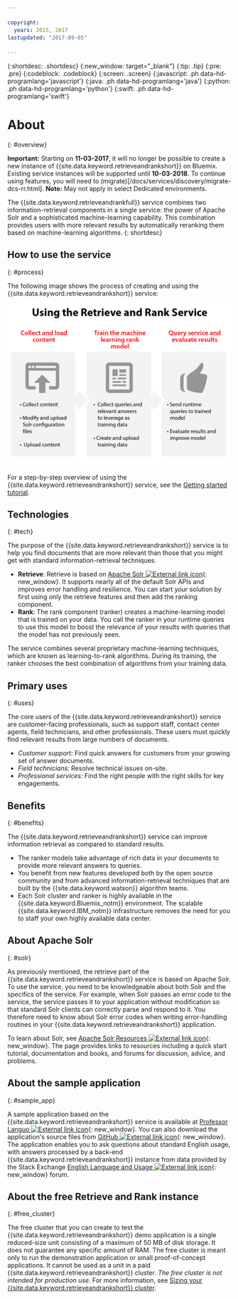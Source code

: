 ```yaml
---

copyright:
  years: 2015, 2017
lastupdated: "2017-09-05"

---
```


{:shortdesc: .shortdesc}
{:new_window: target="_blank"}
{:tip: .tip}
{:pre: .pre}
{:codeblock: .codeblock}
{:screen: .screen}
{:javascript: .ph data-hd-programlang='javascript'}
{:java: .ph data-hd-programlang='java'}
{:python: .ph data-hd-programlang='python'}
{:swift: .ph data-hd-programlang='swift'}

# About
{: #overview}

**Important:** Starting on **11-03-2017**, it will no longer be possible to create a new instance of {{site.data.keyword.retrieveandrankshort}} on Bluemix. Existing service instances will be supported until **10-03-2018**. To continue using features, you will need to (migrate)[/docs/services/discovery/migrate-dcs-rr.html].  **Note:** May not apply in select Dedicated environments.

The {{site.data.keyword.retrieveandrankfull}} service combines two information-retrieval components in a single service: the power of Apache Solr and a sophisticated machine-learning capability. This combination provides users with more relevant results by automatically reranking them based on machine-learning algorithms.
{: shortdesc}

## How to use the service
{: #process}

The following image shows the process of creating and using the {{site.data.keyword.retrieveandrankshort}} service:

![Process to use the Retrieve and Rank service](images/retrieve_rank_process.png)

For a step-by-step overview of using the {{site.data.keyword.retrieveandrankshort}} service, see the [Getting started tutorial](/docs/services/retrieve-and-rank/getting-started.html).

## Technologies
{: #tech}

The purpose of the {{site.data.keyword.retrieveandrankshort}} service is to help you find documents that are more relevant than those that you might get with standard information-retrieval techniques.

-   **Retrieve**: Retrieve is based on [Apache Solr ![External link icon](../../icons/launch-glyph.svg "External link icon")](http://lucene.apache.org/solr/){: new_window}. It supports nearly all of the default Solr APIs and improves error handling and resilience. You can start your solution by first using only the retrieve features and then add the ranking component.
-   **Rank**: The rank component (ranker) creates a machine-learning model that is trained on your data. You call the ranker in your runtime queries to use this model to boost the relevance of your results with queries that the model has not previously seen.

The service combines several proprietary machine-learning techniques, which are known as learning-to-rank algorithms. During its training, the ranker chooses the best combination of algorithms from your training data.

## Primary uses
{: #uses}

The core users of the {{site.data.keyword.retrieveandrankshort}} service are customer-facing professionals, such as support staff, contact center agents, field technicians, and other professionals. These users must quickly find relevant results from large numbers of documents.

-   *Customer support:* Find quick answers for customers from your growing set of answer documents.
-   *Field technicians:* Resolve technical issues on-site.
-   *Professional services:* Find the right people with the right skills for key engagements.

## Benefits
{: #benefits}

The {{site.data.keyword.retrieveandrankshort}} service can improve information retrieval as compared to standard results.

-   The ranker models take advantage of rich data in your documents to provide more relevant answers to queries.
-   You benefit from new features developed both by the open source community and from advanced information-retrieval techniques that are built by the {{site.data.keyword.watson}} algorithm teams.
-   Each Solr cluster and ranker is highly available in the {{site.data.keyword.Bluemix_notm}} environment. The scalable {{site.data.keyword.IBM_notm}} infrastructure removes the need for you to staff your own highly available data center.

## About Apache Solr
{: #solr}

As previously mentioned, the retrieve part of the {{site.data.keyword.retrieveandrankshort}} service is based on Apache Solr. To use the service, you need to be knowledgeable about both Solr and the specifics of the service. For example, when Solr passes an error code to the service, the service passes it to your application without modification so that standard Solr clients can correctly parse and respond to it. You therefore need to know about Solr error codes when writing error-handling routines in your {{site.data.keyword.retrieveandrankshort}} application.

To learn about Solr, see [Apache Solr Resources ![External link icon](../../icons/launch-glyph.svg "External link icon")](http://lucene.apache.org/solr/resources.html){: new_window}. The page provides links to resources including a quick start tutorial, documentation and books, and forums for discussion, advice, and problems.

## About the sample application
{: #sample_app}

A sample application based on the {{site.data.keyword.retrieveandrankshort}} service is available at [Professor Languo ![External link icon](../../icons/launch-glyph.svg "External link icon")](https://professor-languo.mybluemix.net/){: new_window}. You can also download the application's source files from [GitHub ![External link icon](../../icons/launch-glyph.svg "External link icon")](https://github.com/watson-developer-cloud/professor-languo){: new_window}. The application enables you to ask questions about standard English usage, with answers processed by a back-end {{site.data.keyword.retrieveandrankshort}} instance from data provided by the Stack Exchange [English Language and Usage ![External link icon](../../icons/launch-glyph.svg "External link icon")](http://english.stackexchange.com){: new_window} forum.

## About the free Retrieve and Rank instance
{: #free_cluster}

The free cluster that you can create to test the {{site.data.keyword.retrieveandrankshort}} demo application is a single reduced-size unit consisting of a maximum of 50 MB of disk storage. It does not guarantee any specific amount of RAM. The free cluster is meant only to run the demonstration application or small proof-of-concept applications. It cannot be used as a unit in a paid {{site.data.keyword.retrieveandrankshort}} cluster. *The free cluster is not intended for production use.* For more information, see [Sizing your {{site.data.keyword.retrieveandrankshort}} cluster](/docs/services/retrieve-and-rank/using-solr.html#sizingCluster).
